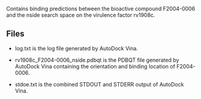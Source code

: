 Contains binding predictions between the bioactive compound F2004-0006 and the nside search space on the virulence factor rv1908c.

## Files

- log.txt is the log file generated by AutoDock Vina.

- rv1908c_F2004-0006_nside.pdbqt is the PDBQT file generated by AutoDock Vina containing the orientation and binding location of F2004-0006.

- stdoe.txt is the combined STDOUT and STDERR output of AutoDock Vina.

